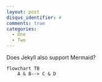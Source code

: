 ```yaml
---
layout: post
disqus_identifier: #
comments: true
categories: 
  - One
  - Two
---
```


Does Jekyll also support Mermaid?

```mermaid
flowchart TB
    A & B--> C & D
```